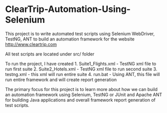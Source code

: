 # ClearTrip-Automation-Using-Selenium

This project is to write automated test scripts using Selenium WebDriver, TestNG, ANT to build an automation framework for the website http://www.cleartrip.com

All test scripts are located under src/ folder

To run the project, I have created 1. Suite1_Flights.xml - TestNG xml file to run first suite
                                   2. Suite2_Hotels.xml - TestNG xml file to run second suite
                                   3. testng.xml - this xml will run entire suite
                                   4. run.bat - Using ANT, this file will run entire framework and will create report generation
                                   
The primary focus for this project is to learn more about how we can build an automation framework using Selenium, TestNG or JUnit and Apache ANT for building Java applications and overall framework report generation of test scripts.
